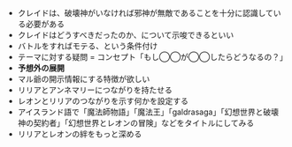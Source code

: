 - クレイドは、破壊神がいなければ邪神が無敵であることを十分に認識している必要がある
- クレイドはどうすべきだったのか、について示唆できるといい
- バトルをすればモテる、という条件付け
- テーマに対する疑問 = コンセプト「もし◯◯が◯◯したらどうなるの？」
- **予想外の展開**
- マル爺の開示情報にする特徴が欲しい
- リリアとアンネマリーにつながりを持たせる
- レオンとリリアのつながりを示す何かを設定する
- アイスランド語で「魔法師物語」「魔法王」「galdrasaga」「幻想世界と破壊神の契約者」「幻想世界とレオンの冒険」などをタイトルにしてみる
- リリアとレオンの絆をもっと深める